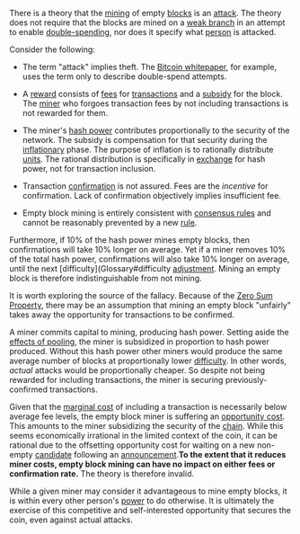 There is a theory that the [mining](Glossary#mine) of empty [blocks](Glossary#block) is an [attack](Glossary#attack). The theory does not require that the blocks are mined on a [weak branch](Glossary#weak) in an attempt to enable [double-spending](Glossary#double-spend), nor does it specify what [person](Glossary#person) is attacked.

Consider the following:

* The term "attack" implies theft. The [Bitcoin whitepaper](https://bitcoin.org/bitcoin.pdf), for example, uses the term only to describe double-spend attempts.

* A [reward](Glossary#reward) consists of [fees](Glossary#fee) for [transactions](Glossary#transaction) and a [subsidy](Glossary#subsidy) for the block. The [miner](Glossary#miner) who forgoes transaction fees by not including transactions is not rewarded for them.

* The miner's [hash power](Glossary#hash-power) contributes proportionally to the security of the network. The subsidy is compensation for that security during the [inflationary](Glossary#inflation) phase. The purpose of inflation is to rationally distribute [units](Glossary#unit). The rational distribution is specifically in [exchange](Glossary#exchange) for hash power, not for transaction inclusion.

* Transaction [confirmation](Glossary#confirmation) is not assured. Fees are the *incentive* for confirmation. Lack of confirmation objectively implies insufficient fee.

* Empty block mining is entirely consistent with [consensus rules](Glossary#consensus-rules) and cannot be reasonably prevented by a new [rule](Glossary#rule).

Furthermore, if 10% of the hash power mines empty blocks, then confirmations will take 10% longer on average. Yet if a miner removes 10% of the total hash power, confirmations will also take 10% longer on average, until the next [difficulty](Glossary#difficulty [adjustment](Glossary#adjustment). Mining an empty block is therefore indistinguishable from not mining.

It is worth exploring the source of the fallacy. Because of the [Zero Sum Property](Zero-Sum-Property), there may be an assumption that mining an empty block "unfairly" takes away the opportunity for transactions to be confirmed.

A miner commits capital to mining, producing hash power. Setting aside the [effects of pooling](Pooling-Pressure-Risk), the miner is subsidized in proportion to hash power produced. Without this hash power other miners would produce the same average number of blocks at proportionally lower [difficulty](Glossary#difficulty). In other words, *actual* attacks would be proportionally cheaper. So despite not being rewarded for including transactions, the miner is securing previously-confirmed transactions.

Given that the [marginal cost](https://en.wikipedia.org/wiki/Marginal_cost) of including a transaction is necessarily below average fee levels, the empty block miner is suffering an [opportunity cost](https://en.wikipedia.org/wiki/Opportunity_cost). This amounts to the miner subsidizing the security of the [chain](Glossary#chain). While this seems economically irrational in the limited context of the coin, it can be rational due to the offsetting opportunity cost for waiting on a new non-empty [candidate](Glossary#candidate) following an [announcement](Glossary#announcement).**To the extent that it reduces miner costs, empty block mining can have no impact on either fees or confirmation rate.** The theory is therefore invalid.


While a given miner may consider it advantageous to mine empty blocks, it is within every other person's [power](Glossary#power) to do otherwise. It is ultimately the exercise of this competitive and self-interested opportunity that secures the coin, even against actual attacks.
